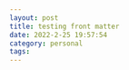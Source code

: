 ```yaml
---
layout: post
title: testing front matter
date: 2022-2-25 19:57:54
category: personal
tags: 
---
```


